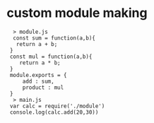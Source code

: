 # custom module making 
      > module.js 
      const sum = function(a,b){
       return a + b;
     }
     const mul = function(a,b){
        return a * b;
     }
     module.exports = {
         add : sum,
         product : mul
     }
      > main.js
     var calc = require('./module')
     console.log(calc.add(20,30))
  
